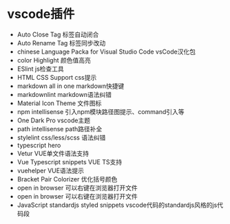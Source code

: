 # vscode插件

- Auto Close Tag 标签自动闭合
- Auto Rename Tag 标签同步改动
- chinese Language Packa for Visual Studio Code vsCode汉化包
- color Highlight 颜色值高亮
- ESlint js检查工具
- HTML CSS Support css提示
- markdown all in one markdown快捷键
- markdownlint markdown语法纠错
- Material Icon Theme 文件图标
- npm intellisense 引入npm模块路径图提示、command引入等
- One Dark Pro vscode主题
- path intellisense path路径补全
- stylelint css/less/scss 语法纠错
- typescript hero
- Vetur VUE单文件语法支持
- Vue Typescript snippets VUE TS支持
- vuehelper VUE语法提示
- Bracket Pair Colorizer 优化括号颜色
- open in browser 可以右键在浏览器打开文件
- open in browser 可以右键在浏览器打开文件
- JavaScript standardjs styled snippets vscode代码的standardjs风格的js代码段